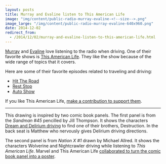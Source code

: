 ```yaml
---
layout: posts
title: Murray and Evaline listen to This American Life
image: "img/content/public-radio-murray-evaline-<!--size-->.png"
image_large: "/img/content/public-radio-murray-evaline-640x960.png"
date: 2014-12-02
redirect_from:
  - /2014/12/02/murray-and-evaline-listen-to-this-american-life.html
---
```


[Murray](/2014/10/22/murray.html) and [Evaline](/2014/10/28/evaline.html)
love listening to the radio when driving.
One of their favorite shows is [This American Life](http://www.thisamericanlife.org/).
They like the show because of the wide range of topics that it covers.

Here are some of their favorite episodes related to traveling and driving:

* [Hit The Road](http://www.thisamericanlife.org/radio-archives/episode/494/hit-the-road)
* [Rest Stop](http://www.thisamericanlife.org/radio-archives/episode/388/rest-stop)
* [Auto Show](http://www.thisamericanlife.org/radio-archives/episode/279/auto-show)

If you like This American Life, [make a contribution to support them](https://www.chicagopublicmedia.org/give/support-american-life).

----

This drawing is inspired by two comic book panels.
The first panel is from the _Sandman #45_ pencilled by Jill Thompson.
It shows the characters [Dream and Delirium driving](https://twitter.com/ianli/status/530566418903728129) to find one of their brothers, Destruction.
In the back seat is Matthew who nervously gives Delirium driving directions.

The second panel is from _Nation X #1_ drawn by Michael Allred.
It shows the characters Wolverine and Nightcrawler driving while listening to _This American Life_.
Marvel and This American Life [collaborated to turn the comic book panel into a poster](http://www.thisamericanlife.org/blog/2010/11/this-american-life-x-men-poster).


